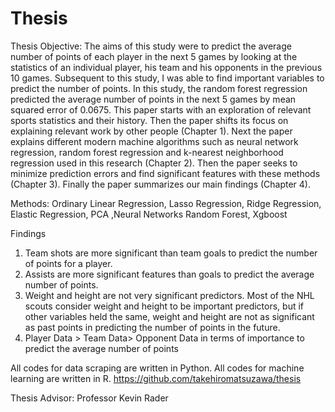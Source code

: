# Thesis

Thesis Objective:
The aims of this study were to predict the average number of points of each player in
the next 5 games by looking at the statistics of an individual player, his team and his opponents
in the previous 10 games. Subsequent to this study, I was able to find important
variables to predict the number of points. In this study, the random forest regression predicted
the average number of points in the next 5 games by mean squared error of 0.0675. 
This paper starts with an exploration of relevant sports statistics and their history. Then the
paper shifts its focus on explaining relevant work by other people (Chapter 1). Next the paper
explains different modern machine algorithms such as neural network regression, random
forest regression and k-nearest neighborhood regression used in this research (Chapter 2).
Then the paper seeks to minimize prediction errors and find significant features with these
methods (Chapter 3). Finally the paper summarizes our main findings (Chapter 4).

Methods:
Ordinary Linear Regression, Lasso Regression, Ridge Regression, Elastic Regression, PCA ,Neural Networks Random Forest, Xgboost

Findings
1. Team shots are more significant than team goals to predict the number of points for
a player.
2. Assists are more significant features than goals to predict the average number of points.
3. Weight and height are not very significant predictors. Most of the NHL scouts consider
weight and height to be important predictors, but if other variables held the same,
weight and height are not as significant as past points in predicting the number of
points in the future.
4. Player Data > Team Data> Opponent Data in terms of importance to predict the average number of points

All codes for data scraping are written in Python. All codes for machine learning are written in R.
https://github.com/takehiromatsuzawa/thesis

Thesis Advisor: 
Professor Kevin Rader 
